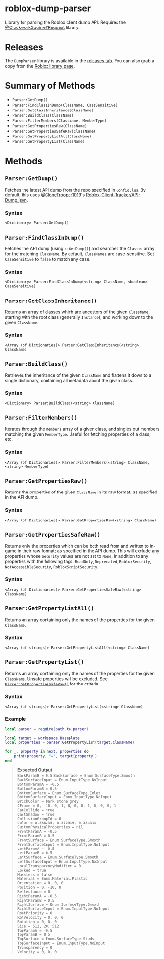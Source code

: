 # roblox-dump-parser
Library for parsing the Roblox client dump API. Requires the [@ClockworkSquirrel/Request](https://github.com/ClockworkSquirrel/request) library.

# Releases
The `DumpParser` library is available in the [releases tab](../../releases/latest). You can also grab a copy from the [Roblox library page](https://www.roblox.com/library/4731644789).

# Summary of Methods
- `Parser:GetDump()`
- `Parser:FindClassInDump(ClassName, CaseSensitive)`
- `Parser:GetClassInheritance(ClassName)`
- `Parser:BuildClass(ClassName)`
- `Parser:FilterMembers(ClassName, MemberType)`
- `Parser:GetPropertiesRaw(ClassName)`
- `Parser:GetPropertiesSafeRaw(ClassName)`
- `Parser:GetPropertyListAll(ClassName)`
- `Parser:GetPropertyList(ClassName)`

# Methods
## `Parser:GetDump()`
Fetches the latest API dump from the repo specified in `Config.lua`. By default, this uses [@CloneTrooper1019](https://github.com/CloneTrooper1019)'s [Roblox-Client-Tracker/API-Dump.json](https://github.com/CloneTrooper1019/Roblox-Client-Tracker/blob/roblox/API-Dump.json).

### Syntax
`<Dictionary> Parser:GetDump()`

## `Parser:FindClassInDump()`
Fetches the API dump (using `::GetDump()`) and searches the `Classes` array for the matching `ClassName`. By default, `ClassNames` are case-sensitive. Set `CaseSensitive` to `false` to match any case.

### Syntax
`<Dictionary> Parser:FindClassInDump(<string> ClassName, <boolean> CaseSensitive)`

## `Parser:GetClassInheritance()`
Returns an array of classes which are ancestors of the given `ClassName`, starting with the root class (generally `Instance`), and working down to the given `ClassName`.

### Syntax
`<Array (of Dictionaries)> Parser:GetClassInheritance(<string> ClassName)`

## `Parser:BuildClass()`
Retrieves the inheritance of the given `ClassName` and flattens it down to a single dictionary, containing all metadata about the given class.

### Syntax
`<Dictionary> Parser:BuildClass(<string> ClassName)`

## `Parser:FilterMembers()`
Iterates through the `Members` array of a given class, and singles out members matching the given `MemberType`. Useful for fetching properties of a class, etc.

### Syntax
`<Array (of Dictionaries)> Parser:FilterMembers(<string> ClassName, <string> MemberType)`

## `Parser:GetPropertiesRaw()`
Returns the properties of the given `ClassName` in its raw format; as specified in the API dump.

### Syntax
`<Array (of Dictionaries)> Parser:GetPropertiesRaw(<string> ClassName)`

## `Parser:GetPropertiesSafeRaw()`
Returns only the properties which can be both read from and written to in-game in their raw format; as specified in the API dump. This will exclude any properties whose `Security` values are not set to `None`, in addition to any properties with the following tags: `ReadOnly`, `Deprecated`, `RobloxSecurity`, `NotAccessibleSecurity`, `RobloxScriptSecurity`.

### Syntax
`<Array (of Dictionaries)> Parser:GetPropertiesSafeRaw(<string> ClassName)`

## `Parser:GetPropertyListAll()`
Returns an array containing only the names of the properties for the given `ClassName`.

### Syntax
`<Array (of strings)> Parser:GetPropertyListAll(<string> ClassName)`

## `Parser:GetPropertyList()`
Returns an array containing only the names of the properties for the given `ClassName`. Unsafe properties will be excluded. See [`Parser:GetPropertiesSafeRaw()`]() for the criteria.

### Syntax
`<Array (of strings)> Parser:GetPropertyList(<string> ClassName)`

### Example
```lua
local parser = require(path.to.parser)

local target = workspace.Baseplate
local properties = parser:GetPropertyList(target.ClassName)

for _, property in next, properties do
    print(property, "=", target[property])
end
```

> **Expected Output**\
> `BackParamB = 0.5`
> `BackSurface = Enum.SurfaceType.Smooth`\
> `BackSurfaceInput = Enum.InputType.NoInput`\
> `BottomParamA = -0.5`\
> `BottomParamB = 0.5`\
> `BottomSurface = Enum.SurfaceType.Inlet`\
> `BottomSurfaceInput = Enum.InputType.NoInput`\
> `BrickColor = Dark stone grey`\
> `CFrame = 0, -10, 0, 1, 0, 0, 0, 1, 0, 0, 0, 1`\
> `CanCollide = true`\
> `CastShadow = true`\
> `CollisionGroupId = 0`\
> `Color = 0.388235, 0.372549, 0.384314`\
> `CustomPhysicalProperties = nil`\
> `FrontParamA = -0.5`\
> `FrontParamB = 0.5`\
> `FrontSurface = Enum.SurfaceType.Smooth`\
> `FrontSurfaceInput = Enum.InputType.NoInput`\
> `LeftParamA = -0.5`\
> `LeftParamB = 0.5`\
> `LeftSurface = Enum.SurfaceType.Smooth`\
> `LeftSurfaceInput = Enum.InputType.NoInput`\
> `LocalTransparencyModifier = 0`\
> `Locked = true`\
> `Massless = false`\
> `Material = Enum.Material.Plastic`\
> `Orientation = 0, 0, 0`\
> `Position = 0, -10, 0`\
> `Reflectance = 0`\
> `RightParamA = -0.5`\
> `RightParamB = 0.5`\
> `RightSurface = Enum.SurfaceType.Smooth`\
> `RightSurfaceInput = Enum.InputType.NoInput`\
> `RootPriority = 0`\
> `RotVelocity = 0, 0, 0`\
> `Rotation = 0, 0, 0`\
> `Size = 512, 20, 512`\
> `TopParamA = -0.5`\
> `TopParamB = 0.5`\
> `TopSurface = Enum.SurfaceType.Studs`\
> `TopSurfaceInput = Enum.InputType.NoInput`\
> `Transparency = 0`\
> `Velocity = 0, 0, 0`
